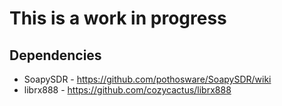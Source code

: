# This is a work in progress

## Dependencies

* SoapySDR - https://github.com/pothosware/SoapySDR/wiki
* librx888 - https://github.com/cozycactus/librx888

